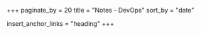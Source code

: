 +++
paginate_by = 20
title = "Notes - DevOps"
sort_by = "date"

insert_anchor_links = "heading"
+++
